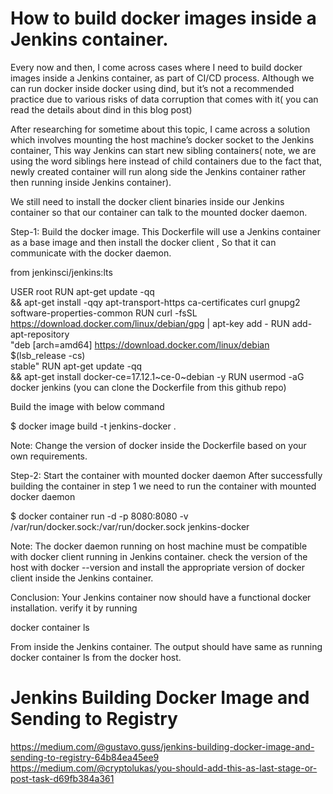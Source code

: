# How to build docker images inside a Jenkins container.
Every now and then, I come across cases where I need to build docker images inside a Jenkins container, as part of CI/CD process. Although we can run docker inside docker using dind, but it’s not a recommended practice due to various risks of data corruption that comes with it( you can read the details about dind in this blog post)

After researching for sometime about this topic, I came across a solution which involves mounting the host machine’s docker socket to the Jenkins container, This way Jenkins can start new sibling containers( note, we are using the word siblings here instead of child containers due to the fact that, newly created container will run along side the Jenkins container rather then running inside Jenkins container).

We still need to install the docker client binaries inside our Jenkins container so that our container can talk to the mounted docker daemon.

Step-1: Build the docker image.
This Dockerfile will use a Jenkins container as a base image and then install the docker client , So that it can communicate with the docker daemon.

from jenkinsci/jenkins:lts
 
USER root
RUN apt-get update -qq \
    && apt-get install -qqy apt-transport-https ca-certificates curl gnupg2 software-properties-common 
RUN curl -fsSL https://download.docker.com/linux/debian/gpg | apt-key add -
RUN add-apt-repository \
   "deb [arch=amd64] https://download.docker.com/linux/debian \
   $(lsb_release -cs) \
   stable"
RUN apt-get update  -qq \
    && apt-get install docker-ce=17.12.1~ce-0~debian -y
RUN usermod -aG docker jenkins
(you can clone the Dockerfile from this github repo)

Build the image with below command

$ docker image build -t jenkins-docker .

Note: Change the version of docker inside the Dockerfile based on your own requirements.

Step-2: Start the container with mounted docker daemon
After successfully building the container in step 1 we need to run the container with mounted docker daemon

$ docker container run -d -p 8080:8080 -v /var/run/docker.sock:/var/run/docker.sock jenkins-docker

Note: The docker daemon running on host machine must be compatible with docker client running in Jenkins container. check the version of the host with docker --version and install the appropriate version of docker client inside the Jenkins container.

Conclusion:
Your Jenkins container now should have a functional docker installation. verify it by running

docker container ls

From inside the Jenkins container. The output should have same as running docker container ls from the docker host.

# Jenkins Building Docker Image and Sending to Registry
https://medium.com/@gustavo.guss/jenkins-building-docker-image-and-sending-to-registry-64b84ea45ee9
https://medium.com/@cryptolukas/you-should-add-this-as-last-stage-or-post-task-d69fb384a361

